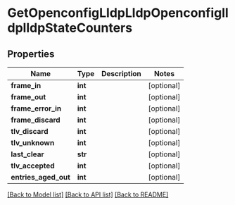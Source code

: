 # GetOpenconfigLldpLldpOpenconfiglldplldpStateCounters

## Properties
Name | Type | Description | Notes
------------ | ------------- | ------------- | -------------
**frame_in** | **int** |  | [optional] 
**frame_out** | **int** |  | [optional] 
**frame_error_in** | **int** |  | [optional] 
**frame_discard** | **int** |  | [optional] 
**tlv_discard** | **int** |  | [optional] 
**tlv_unknown** | **int** |  | [optional] 
**last_clear** | **str** |  | [optional] 
**tlv_accepted** | **int** |  | [optional] 
**entries_aged_out** | **int** |  | [optional] 

[[Back to Model list]](../README.md#documentation-for-models) [[Back to API list]](../README.md#documentation-for-api-endpoints) [[Back to README]](../README.md)


